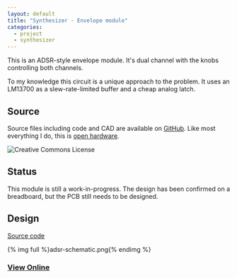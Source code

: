 ```yaml
---
layout: default
title: "Synthesizer - Envelope module"
categories:
  - project
  - synthesizer
---
```


This is an ADSR-style envelope module. It's dual channel with the knobs controlling both channels.

To my knowledge this circuit is a unique approach to the problem. It uses an LM13700 as a slew-rate-limited buffer and a cheap analog latch.

## Source

Source files including code and CAD are available on [GitHub](https://github.com/rabidaudio/synthesizer/tree/clock/clock). Like most everything I do, this is [open hardware](http://creativecommons.org/licenses/by-nc-sa/4.0/).

![Creative Commons License](https://i.creativecommons.org/l/by-nc-sa/4.0/88x31.png)

## Status

This module is still a work-in-progress. The design has been confirmed on a breadboard, but the PCB still needs to be designed.

## Design

[Source code](https://github.com/rabidaudio/synthesizer/tree/master/adsr)

{% img full %}adsr-schematic.png{% endimg %}

### [View Online](https://kicanvas.org/?github=https%3A%2F%2Fgithub.com%2Frabidaudio%2Fsynthesizer%2Ftree%2Fmaster%2Fadsr)
